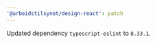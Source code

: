 ```yaml
---
'@arbeidstilsynet/design-react': patch
---
```


Updated dependency `typescript-eslint` to `8.33.1`.

